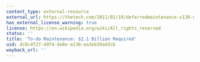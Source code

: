 ```yaml
---
content_type: external-resource
external_url: https://thetech.com/2011/01/19/deferredmaintenance-v130-n63
has_external_license_warning: true
license: https://en.wikipedia.org/wiki/All_rights_reserved
status: ''
title: 'To-do Maintenance: $2.1 Billion Required'
uid: dc8c4f27-49f4-4e8e-a130-ea3eb19a43cb
wayback_url: ''
---
```

